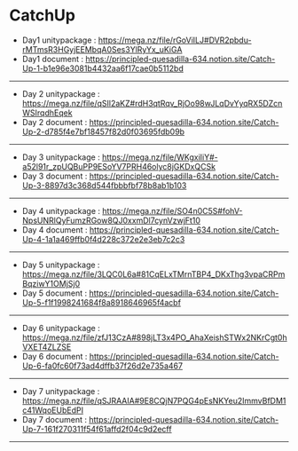 # CatchUp

* Day1 unitypackage : https://mega.nz/file/rGoViILJ#DVR2pbdu-rMTmsR3HGyjEEMbqA0Ses3YlRyYx_uKiGA
* Day1 document : https://principled-quesadilla-634.notion.site/Catch-Up-1-b1e96e3081b4432aa6f17cae0b5112bd
----------------------------------------------------------------------------------------------------------------------
* Day 2 unitypackage : https://mega.nz/file/qSIl2aKZ#rdH3qtRqv_RjOo98wJLqDvYyqRX5DZcnWSIrqdhEqek
* Day 2 document : https://principled-quesadilla-634.notion.site/Catch-Up-2-d785f4e7bf18457f82d0f03695fdb09b
----------------------------------------------------------------------------------------------------------------------
* Day 3 unitypackage : https://mega.nz/file/WKgxiIiY#-a52l91r_zpUQBuPP9ESoYV7PRH46olyc8jGKDxQCSk
* Day 3 document : https://principled-quesadilla-634.notion.site/Catch-Up-3-8897d3c368d544fbbbfbf78b8ab1b103
----------------------------------------------------------------------------------------------------------------------
* Day 4 unitypackage : https://mega.nz/file/SO4n0C5S#fohV-NpsUNRlQyFumzRGow8QJ0xxmDl7cynVzwjFt10
* Day 4 document : https://principled-quesadilla-634.notion.site/Catch-Up-4-1a1a469ffb0f4d228c372e2e3eb7c2c3
----------------------------------------------------------------------------------------------------------------------
* Day 5 unitypackage : https://mega.nz/file/3LQC0L6a#81CqELxTMrnTBP4_DKxThg3vpaCRPmBqziwY1OMjSj0
* Day 5 document : https://principled-quesadilla-634.notion.site/Catch-Up-5-f1f1998241684f8a8918646965f4acbf
----------------------------------------------------------------------------------------------------------------------
* Day 6 unitypackage : https://mega.nz/file/zfJ13CzA#898jLT3x4PO_AhaXeishSTWx2NKrCgt0hVXET4ZLZSE
* Day 6 document : https://principled-quesadilla-634.notion.site/Catch-Up-6-fa0fc60f73ad4dffb37f26d2e735a467
----------------------------------------------------------------------------------------------------------------------
* Day 7 unitypackage : https://mega.nz/file/qSJRAAIA#9E8CQjN7PQG4pEsNKYeu2ImmvBfDM1c41WqoEUbEdPI
* Day 7 document : https://principled-quesadilla-634.notion.site/Catch-Up-7-161f270311f54f61affd2f04c9d2ecff
----------------------------------------------------------------------------------------------------------------------